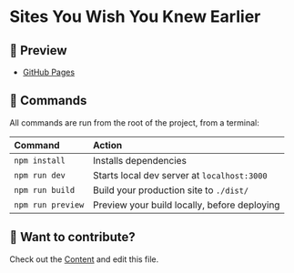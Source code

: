 # Sites You Wish You Knew Earlier

## 🐳 Preview

- [GitHub Pages](https://AREA44.github.io/SYWYKE/)

## 🧞 Commands

All commands are run from the root of the project, from a terminal:

| Command           | Action                                       |
|:----------------  |:-------------------------------------------- |
| `npm install`     | Installs dependencies                        |
| `npm run dev`     | Starts local dev server at `localhost:3000`  |
| `npm run build`   | Build your production site to `./dist/`      |
| `npm run preview` | Preview your build locally, before deploying |

## 👀 Want to contribute?

Check out the [Content](./src/content/Content.md) and edit this file.
